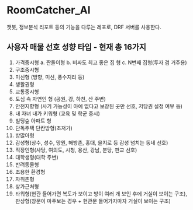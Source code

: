# RoomCatcher_AI
챗봇, 정보분석 리포트 등의 기능을 다루는 레포로, DRF 서버를 사용한다. 

## 사용자 매물 선호 성향 타입 - 현재 총 16가지 
1. 가격중시형
    a. 짠돌이형
    b. 비싸도 최고 좋은 집 형
    c. N번째 집형(투자 겸 거주용)
2. 구조중시형
3. 미신형 (방향, 미신, 풍수지리 등)
4. 생활권형
5. 교통중시형
6. 도심 속 자연인 형 (공원, 강, 하천, 산 주변)
7. 안전지향형 (사기 가능성이 아예 없다고 보장된 곳만 선호, 저당권 설정 여부 등)
8. 내 자녀 내가 키워형 (교육 및 학군 중시)
9. 빌딩숲 아파트 형
10. 단독주택 단칸방형(초저가)
11. 방많아형
12. 감성형(상수, 성수, 망원, 해방촌, 홍대, 을지로 등 감성 넘치는 동네 선호)
13. 직장인형(사당, 여의도, 시청, 용산, 강남, 분당, 판교 선호)
14. 대학생형(대학 주변)
15. 반려동물형
16. 조용한 환경형
17. 자취촌형
18. 상가근처형
19. 타워형(현관 들어가면 복도가 보이고 방이 여러 개 보인 후에 거실이 보이는 구조), 판상형(창문이 마주보는 경우 + 현관문 들어가자마자 거실이 보이는 구조)
